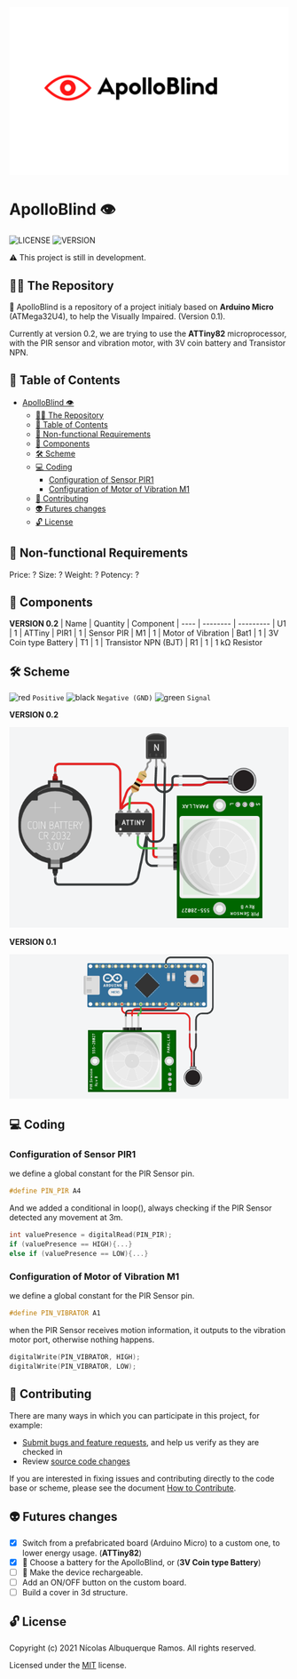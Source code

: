 ![icon](/docs/ApolloBlind.png)

# ApolloBlind 👁
![LICENSE](https://img.shields.io/github/license/Nicolas-albu/ApolloBlind?style=flat-square)
![VERSION](https://img.shields.io/github/manifest-json/v/Nicolas-albu/ApolloBlind?style=flat-square)

⚠ This project is still in development.

## 👩‍🚀 The Repository

🚀 ApolloBlind is a repository of a project initialy based on **Arduino Micro** (ATMega32U4), to help the Visually Impaired. (Version 0.1).

Currently at version 0.2, we are trying to use the **ATTiny82** microprocessor, with the PIR sensor and
vibration motor, with 3V coin battery and Transistor NPN.
## 🎲 Table of Contents
- [ApolloBlind 👁](#apolloblind-)
  - [👩‍🚀 The Repository](#-the-repository)
  - [🎲 Table of Contents](#-table-of-contents)
  - [🧾 Non-functional Requirements](#-non-functional-requirements)
  - [🔌 Components](#-components)
  - [🛠 Scheme](#-scheme)
  - [💻 Coding](#-coding)
    - [Configuration of Sensor PIR1](#configuration-of-sensor-pir1)
    - [Configuration of Motor of Vibration M1](#configuration-of-motor-of-vibration-m1)
  - [🤝 Contributing](#-contributing)
  - [👽 Futures changes](#-futures-changes)
  - [🔓 License](#-license)

## 🧾 Non-functional Requirements

Price: ?
Size: ?
Weight: ?
Potency: ?

## 🔌 Components

**VERSION 0.2**
| Name | Quantity | Component 
| ---- | -------- | --------- 
| U1   | 1        | ATTiny
| PIR1 | 1        | Sensor PIR
| M1   | 1        | Motor of Vibration
| Bat1 | 1        | 3V Coin type Battery
| T1   | 1        | Transistor NPN (BJT)
| R1   | 1        | 1 kΩ Resistor 

## 🛠 Scheme

![red](https://via.placeholder.com/15/FF0000/000000?text=+) `Positive` 
![black](https://via.placeholder.com/15/000000/000000?text=+) `Negative (GND)`
![green](https://via.placeholder.com/15/008000/000000?text=+) `Signal`

**VERSION 0.2**

![scheme-2](/docs/Scheme-2.PNG)

**VERSION 0.1**

![scheme](/docs/Scheme.PNG)

## 💻 Coding 
### Configuration of Sensor PIR1

we define a global constant for the PIR Sensor pin.
```cpp
#define PIN_PIR A4
```
And we added a conditional in loop(), always checking if the PIR Sensor detected any movement at 3m.
```cpp
int valuePresence = digitalRead(PIN_PIR);
if (valuePresence == HIGH){...} 
else if (valuePresence == LOW){...}
```

### Configuration of Motor of Vibration M1

we define a global constant for the PIR Sensor pin.
```cpp
#define PIN_VIBRATOR A1
```
when the PIR Sensor receives motion information, it outputs to the vibration motor port, otherwise nothing happens.
```cpp
digitalWrite(PIN_VIBRATOR, HIGH);
digitalWrite(PIN_VIBRATOR, LOW);
```

## 🤝 Contributing

There are many ways in which you can participate in this project, for example:

* [Submit bugs and feature requests](https://github.com/Nicolas-albu/ApolloBlind/issues), and help us verify as they are checked in
* Review [source code changes](https://github.com/Nicolas/ApolloBlind/pulls)

If you are interested in fixing issues and contributing directly to the code base or scheme,
please see the document [How to Contribute](https://github.com/Nicolas-albu/ApolloBlind/wiki).

## 👽 Futures changes

- [X] Switch from a prefabricated board (Arduino Micro) to a custom one, to lower energy usage. (**ATTiny82**)
- [X] :battery: Choose a battery for the ApolloBlind, or (**3V Coin type Battery**)
- [ ] :electric_plug: Make the device rechargeable.
- [ ] Add an ON/OFF button on the custom board.
- [ ] Build a cover in 3d structure.

## 🔓 License

Copyright (c) 2021 Nícolas Albuquerque Ramos. All rights reserved.

Licensed under the [MIT](https://github.com/Nicolas-albu/ApolloBlind/blob/main/LICENSE) license.